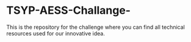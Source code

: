 # TSYP-AESS-Challange-
This is the repository for the challenge where you can find all technical resources used for our innovative idea.
